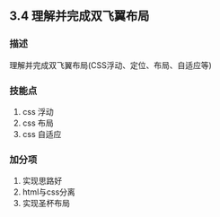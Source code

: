 ## 3.4 理解并完成双飞翼布局

### 描述
 理解并完成双飞翼布局(CSS浮动、定位、布局、自适应等)

### 技能点
1. css 浮动
2. css 布局
3. css 自适应

### 加分项
1. 实现思路好
2. html与css分离
3. 实现圣杯布局
